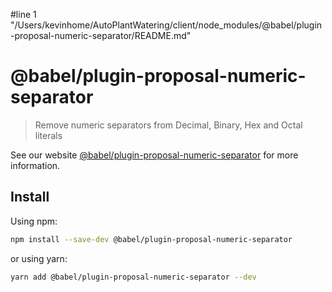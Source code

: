 #line 1 "/Users/kevinhome/AutoPlantWatering/client/node_modules/@babel/plugin-proposal-numeric-separator/README.md"
# @babel/plugin-proposal-numeric-separator

> Remove numeric separators from Decimal, Binary, Hex and Octal literals

See our website [@babel/plugin-proposal-numeric-separator](https://babeljs.io/docs/en/babel-plugin-proposal-numeric-separator) for more information.

## Install

Using npm:

```sh
npm install --save-dev @babel/plugin-proposal-numeric-separator
```

or using yarn:

```sh
yarn add @babel/plugin-proposal-numeric-separator --dev
```
